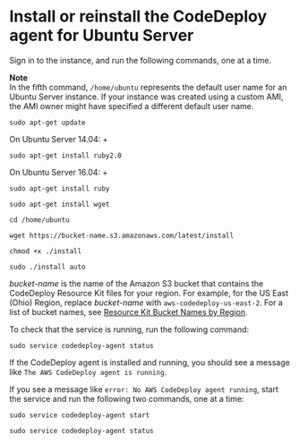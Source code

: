 # Install or reinstall the CodeDeploy agent for Ubuntu Server<a name="codedeploy-agent-operations-install-ubuntu"></a>

Sign in to the instance, and run the following commands, one at a time\. 

**Note**  
In the fifth command, `/home/ubuntu` represents the default user name for an Ubuntu Server instance\. If your instance was created using a custom AMI, the AMI owner might have specified a different default user name\. 

```
sudo apt-get update
```

On Ubuntu Server 14\.04:
+ 

  ```
  sudo apt-get install ruby2.0
  ```

On Ubuntu Server 16\.04:
+ 

  ```
  sudo apt-get install ruby
  ```

```
sudo apt-get install wget
```

```
cd /home/ubuntu
```

```
wget https://bucket-name.s3.amazonaws.com/latest/install
```

```
chmod +x ./install
```

```
sudo ./install auto
```

*bucket\-name* is the name of the Amazon S3 bucket that contains the CodeDeploy Resource Kit files for your region\. For example, for the US East \(Ohio\) Region, replace *bucket\-name* with `aws-codedeploy-us-east-2`\. For a list of bucket names, see [Resource Kit Bucket Names by Region](resource-kit.md#resource-kit-bucket-names)\.

To check that the service is running, run the following command:

```
sudo service codedeploy-agent status
```

If the CodeDeploy agent is installed and running, you should see a message like `The AWS CodeDeploy agent is running`\.

If you see a message like `error: No AWS CodeDeploy agent running`, start the service and run the following two commands, one at a time:

```
sudo service codedeploy-agent start
```

```
sudo service codedeploy-agent status
```